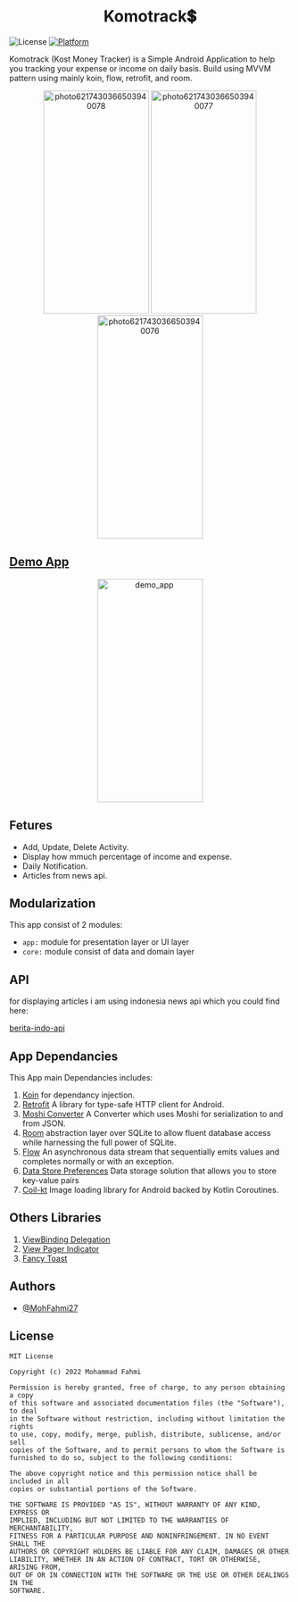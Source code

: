 <h1 align="center">Komotrack💲</h1>

![License](https://img.shields.io/badge/License-MIT-blue.svg)
[![Platform](https://img.shields.io/badge/platform-Android-green.svg)](http://developer.android.com/index.html)

Komotrack (Kost Money Tracker) is a Simple Android Application to help you tracking your expense or income on daily basis. Build using MVVM pattern using mainly koin, flow, retrofit, and room.

<p align="center">
  <a data-flickr-embed="true" href="https://www.flickr.com/photos/194389429@N06/51979847274/in/dateposted-public/" title="photo6217430366503940078"><img src="https://live.staticflickr.com/65535/51979847274_43039740db_w.jpg" width="189" height="400" alt="photo6217430366503940078"></a>
   <a data-flickr-embed="true" href="https://www.flickr.com/photos/194389429@N06/51979638473/in/dateposted-public/" title="photo6217430366503940077"><img src="https://live.staticflickr.com/65535/51979638473_b8a57feef5_w.jpg" width="189" height="400" alt="photo6217430366503940077">
  <a data-flickr-embed="true" href="https://www.flickr.com/photos/194389429@N06/51978561157/in/dateposted-public/" title="photo6217430366503940076"><img src="https://live.staticflickr.com/65535/51978561157_4608251a69_w.jpg" width="189" height="400" alt="photo6217430366503940076">
</p>
     
## Demo App
<p align="center">
  <a data-flickr-embed="true" href="https://www.flickr.com/photos/194389429@N06/51980280680/in/dateposted-public/" title="demo_app"><img src="https://live.staticflickr.com/31337/51980280680_9f61e23f8f_w.jpg" width="189" height="400" alt="demo_app"></a>
</p>

## Fetures
- Add, Update, Delete Activity.
- Display how mmuch percentage of income and expense.
- Daily Notification.
- Articles from news api.

## Modularization
This app consist of 2 modules:
- `app:` module for presentation layer or UI layer
- `core:` module consist of data and domain layer
     
## API
for displaying articles i am using indonesia news api which you could find here:
     
[berita-indo-api](https://github.com/satyawikananda/berita-indo-api)
     
## App Dependancies 
This App main Dependancies includes:
1. [Koin](https://insert-koin.io/) for dependancy injection.
2. [Retrofit](https://square.github.io/retrofit/) A library for type-safe HTTP client for Android.
3. [Moshi Converter](https://github.com/square/retrofit/tree/master/retrofit-converters/moshi) A Converter which uses Moshi for serialization to and from JSON.
4. [Room](https://developer.android.com/topic/libraries/architecture/room) abstraction layer over SQLite to allow fluent database access while harnessing the full power of SQLite.
5. [Flow](https://kotlin.github.io/kotlinx.coroutines/kotlinx-coroutines-core/kotlinx.coroutines.flow/-flow/) An asynchronous data stream that sequentially emits values and completes normally or with an exception.
6. [Data Store Preferences](https://developer.android.com/topic/libraries/architecture/datastore#datastore-preferences) Data storage solution that allows you to store key-value pairs
7. [Coil-kt](https://coil-kt.github.io/coil/) Image loading library for Android backed by Kotlin Coroutines.
     
## Others Libraries
1. [ViewBinding Delegation](https://github.com/yogacp/android-viewbinding)
2. [View Pager Indicator](https://github.com/tommybuonomo/dotsindicator)
3. [Fancy Toast](https://github.com/Shashank02051997/FancyToast-Android)
     
## Authors

- [@MohFahmi27](https://www.github.com/MohFahmi27)
     
## License
```
MIT License

Copyright (c) 2022 Mohammad Fahmi

Permission is hereby granted, free of charge, to any person obtaining a copy
of this software and associated documentation files (the "Software"), to deal
in the Software without restriction, including without limitation the rights
to use, copy, modify, merge, publish, distribute, sublicense, and/or sell
copies of the Software, and to permit persons to whom the Software is
furnished to do so, subject to the following conditions:

The above copyright notice and this permission notice shall be included in all
copies or substantial portions of the Software.

THE SOFTWARE IS PROVIDED "AS IS", WITHOUT WARRANTY OF ANY KIND, EXPRESS OR
IMPLIED, INCLUDING BUT NOT LIMITED TO THE WARRANTIES OF MERCHANTABILITY,
FITNESS FOR A PARTICULAR PURPOSE AND NONINFRINGEMENT. IN NO EVENT SHALL THE
AUTHORS OR COPYRIGHT HOLDERS BE LIABLE FOR ANY CLAIM, DAMAGES OR OTHER
LIABILITY, WHETHER IN AN ACTION OF CONTRACT, TORT OR OTHERWISE, ARISING FROM,
OUT OF OR IN CONNECTION WITH THE SOFTWARE OR THE USE OR OTHER DEALINGS IN THE
SOFTWARE.
```
